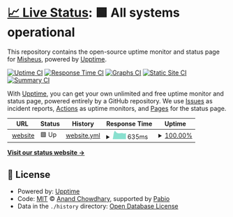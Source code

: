 # [📈 Live Status](https://status.mysheus.ru): <!--live status--> **🟩 All systems operational**

This repository contains the open-source uptime monitor and status page for [Misheus](https://mysheus.ru/), powered by [Upptime](https://github.com/upptime/upptime).

[![Uptime CI](https://github.com/Misheus/status/workflows/Uptime%20CI/badge.svg)](https://github.com/Misheus/status/actions?query=workflow%3A%22Uptime+CI%22)
[![Response Time CI](https://github.com/Misheus/status/workflows/Response%20Time%20CI/badge.svg)](https://github.com/Misheus/status/actions?query=workflow%3A%22Response+Time+CI%22)
[![Graphs CI](https://github.com/Misheus/status/workflows/Graphs%20CI/badge.svg)](https://github.com/Misheus/status/actions?query=workflow%3A%22Graphs+CI%22)
[![Static Site CI](https://github.com/Misheus/status/workflows/Static%20Site%20CI/badge.svg)](https://github.com/Misheus/status/actions?query=workflow%3A%22Static+Site+CI%22)
[![Summary CI](https://github.com/Misheus/status/workflows/Summary%20CI/badge.svg)](https://github.com/Misheus/status/actions?query=workflow%3A%22Summary+CI%22)

With [Upptime](https://upptime.js.org), you can get your own unlimited and free uptime monitor and status page, powered entirely by a GitHub repository. We use [Issues](https://github.com/Misheus/status/issues) as incident reports, [Actions](https://github.com/Misheus/status/actions) as uptime monitors, and [Pages](https://status.mysheus.ru) for the status page.

<!--start: status pages-->
<!-- This summary is generated by Upptime (https://github.com/upptime/upptime) -->
<!-- Do not edit this manually, your changes will be overwritten -->
<!-- prettier-ignore -->
| URL | Status | History | Response Time | Uptime |
| --- | ------ | ------- | ------------- | ------ |
| <img alt="" src="https://icons.duckduckgo.com/ip3/null.ico" height="13"> [website](https:/mysheus.ru) | 🟩 Up | [website.yml](https://github.com/Misheus/status/commits/HEAD/history/website.yml) | <details><summary><img alt="Response time graph" src="./graphs/website/response-time-week.png" height="20"> 635ms</summary><br><a href="https://status.mysheus.ru/history/website"><img alt="Response time 703" src="https://img.shields.io/endpoint?url=https%3A%2F%2Fraw.githubusercontent.com%2FMisheus%2Fstatus%2FHEAD%2Fapi%2Fwebsite%2Fresponse-time.json"></a><br><a href="https://status.mysheus.ru/history/website"><img alt="24-hour response time 604" src="https://img.shields.io/endpoint?url=https%3A%2F%2Fraw.githubusercontent.com%2FMisheus%2Fstatus%2FHEAD%2Fapi%2Fwebsite%2Fresponse-time-day.json"></a><br><a href="https://status.mysheus.ru/history/website"><img alt="7-day response time 635" src="https://img.shields.io/endpoint?url=https%3A%2F%2Fraw.githubusercontent.com%2FMisheus%2Fstatus%2FHEAD%2Fapi%2Fwebsite%2Fresponse-time-week.json"></a><br><a href="https://status.mysheus.ru/history/website"><img alt="30-day response time 704" src="https://img.shields.io/endpoint?url=https%3A%2F%2Fraw.githubusercontent.com%2FMisheus%2Fstatus%2FHEAD%2Fapi%2Fwebsite%2Fresponse-time-month.json"></a><br><a href="https://status.mysheus.ru/history/website"><img alt="1-year response time 703" src="https://img.shields.io/endpoint?url=https%3A%2F%2Fraw.githubusercontent.com%2FMisheus%2Fstatus%2FHEAD%2Fapi%2Fwebsite%2Fresponse-time-year.json"></a></details> | <details><summary><a href="https://status.mysheus.ru/history/website">100.00%</a></summary><a href="https://status.mysheus.ru/history/website"><img alt="All-time uptime 99.99%" src="https://img.shields.io/endpoint?url=https%3A%2F%2Fraw.githubusercontent.com%2FMisheus%2Fstatus%2FHEAD%2Fapi%2Fwebsite%2Fuptime.json"></a><br><a href="https://status.mysheus.ru/history/website"><img alt="24-hour uptime 100.00%" src="https://img.shields.io/endpoint?url=https%3A%2F%2Fraw.githubusercontent.com%2FMisheus%2Fstatus%2FHEAD%2Fapi%2Fwebsite%2Fuptime-day.json"></a><br><a href="https://status.mysheus.ru/history/website"><img alt="7-day uptime 100.00%" src="https://img.shields.io/endpoint?url=https%3A%2F%2Fraw.githubusercontent.com%2FMisheus%2Fstatus%2FHEAD%2Fapi%2Fwebsite%2Fuptime-week.json"></a><br><a href="https://status.mysheus.ru/history/website"><img alt="30-day uptime 99.98%" src="https://img.shields.io/endpoint?url=https%3A%2F%2Fraw.githubusercontent.com%2FMisheus%2Fstatus%2FHEAD%2Fapi%2Fwebsite%2Fuptime-month.json"></a><br><a href="https://status.mysheus.ru/history/website"><img alt="1-year uptime 99.99%" src="https://img.shields.io/endpoint?url=https%3A%2F%2Fraw.githubusercontent.com%2FMisheus%2Fstatus%2FHEAD%2Fapi%2Fwebsite%2Fuptime-year.json"></a></details>

<!--end: status pages-->

[**Visit our status website →**](https://status.mysheus.ru)

## 📄 License

- Powered by: [Upptime](https://github.com/upptime/upptime)
- Code: [MIT](./LICENSE) © [Anand Chowdhary](https://anandchowdhary.com), supported by [Pabio](https://pabio.com)
- Data in the `./history` directory: [Open Database License](https://opendatacommons.org/licenses/odbl/1-0/)
